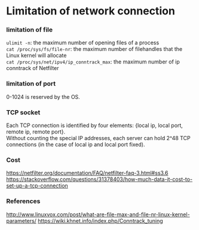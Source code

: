 # Limitation of network connection


### limitation of file ###
`ulimit -n`: the maximum number of opening files of a process<br>
`cat /proc/sys/fs/file-nr`: the maximum number of filehandles that the Linux kernel will allocate<br>
`cat /proc/sys/net/ipv4/ip_conntrack_max`: the maximum number of ip conntrack of Netfilter<br>

### limitation of port ###
0-1024 is reserved by the OS.<br>

### TCP socket ###
Each TCP connection is identified by four elements: {local ip, local port, remote ip, remote port}.<br>
Without counting the special IP addresses, each server can hold 2^48 TCP connections (in the case of local ip and local port fixed).<br>

### Cost ###
https://netfilter.org/documentation/FAQ/netfilter-faq-3.html#ss3.6
https://stackoverflow.com/questions/31378403/how-much-data-it-cost-to-set-up-a-tcp-connection

### References ###
http://www.linuxvox.com/post/what-are-file-max-and-file-nr-linux-kernel-parameters/
https://wiki.khnet.info/index.php/Conntrack_tuning
